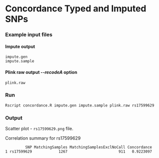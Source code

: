 Concordance Typed and Imputed SNPs
===========
### Example input files
#### Impute output
```
impute.gen
impute.sample
```
#### Plink raw output *--recodeA* option
```
plink.raw
```
### Run
```
Rscript concordance.R impute.gen impute.sample plink.raw rs17599629
```
### Output
Scatter plot - `rs17599629.png` file.

Correlation summary for rs17599629
```
         SNP MatchingSamples MatchingSamplesExclNoCall Concordance
1 rs17599629            1267                       911   0.9223097
```
